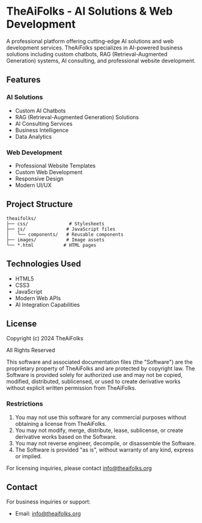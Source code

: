 # TheAiFolks - AI Solutions & Web Development

A professional platform offering cutting-edge AI solutions and web development services. TheAiFolks specializes in AI-powered business solutions including custom chatbots, RAG (Retrieval-Augmented Generation) systems, AI consulting, and professional website development.

## Features

### AI Solutions
- Custom AI Chatbots
- RAG (Retrieval-Augmented Generation) Solutions
- AI Consulting Services
- Business Intelligence
- Data Analytics

### Web Development
- Professional Website Templates
- Custom Web Development
- Responsive Design
- Modern UI/UX

## Project Structure

```
theaifolks/
├── css/               # Stylesheets
├── js/               # JavaScript files
│   └── components/   # Reusable components
├── images/           # Image assets
└── *.html           # HTML pages
```

## Technologies Used

- HTML5
- CSS3
- JavaScript
- Modern Web APIs
- AI Integration Capabilities

## License

Copyright (c) 2024 TheAiFolks

All Rights Reserved

This software and associated documentation files (the "Software") are the proprietary property of TheAiFolks and are protected by copyright law. The Software is provided solely for authorized use and may not be copied, modified, distributed, sublicensed, or used to create derivative works without explicit written permission from TheAiFolks.

### Restrictions

1. You may not use this software for any commercial purposes without obtaining a license from TheAiFolks.
2. You may not modify, merge, distribute, lease, sublicense, or create derivative works based on the Software.
3. You may not reverse engineer, decompile, or disassemble the Software.
4. The Software is provided "as is", without warranty of any kind, express or implied.

For licensing inquiries, please contact info@theaifolks.org

## Contact

For business inquiries or support:
- Email: info@theaifolks.org
